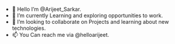 - 👋 Hello I’m @Arijeet_Sarkar.
- 🔭 I’m currently Learning and exploring opportunities to work. 
- 👯 I’m looking to collaborate on Projects and learning about new technologies.        
- 📫 You Can reach me via @helloarijeet. 
